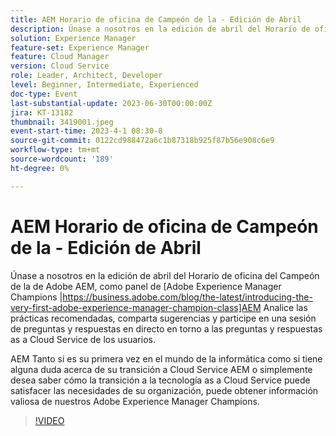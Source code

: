 ```yaml
---
title: AEM Horario de oficina de Campeón de la - Edición de Abril
description: Únase a nosotros en la edición de abril del Horario de oficina del campeón de Adobe AEM de, como panel de Campeones de Adobe Experience Manager AEM, para analizar las prácticas recomendadas, compartir consejos y participar en preguntas y respuestas en directo en torno a las preguntas y respuestas as a Cloud Service de los. AEM Tanto si es su primera vez en el mundo de la informática como si tiene alguna duda acerca de su transición a Cloud Service AEM o simplemente desea saber cómo la transición a la tecnología as a Cloud Service puede satisfacer las necesidades de su organización, puede obtener información valiosa de nuestros Adobe Experience Manager Champions.
solution: Experience Manager
feature-set: Experience Manager
feature: Cloud Manager
version: Cloud Service
role: Leader, Architect, Developer
level: Beginner, Intermediate, Experienced
doc-type: Event
last-substantial-update: 2023-06-30T00:00:00Z
jira: KT-13182
thumbnail: 3419001.jpeg
event-start-time: 2023-4-1 08:30-8
source-git-commit: 0122cd988472a6c1b87318b925f87b56e908c6e9
workflow-type: tm+mt
source-wordcount: '189'
ht-degree: 0%

---
```



# AEM Horario de oficina de Campeón de la - Edición de Abril

Únase a nosotros en la edición de abril del Horario de oficina del Campeón de la de Adobe AEM, como panel de [Adobe Experience Manager Champions |https://business.adobe.com/blog/the-latest/introducing-the-very-first-adobe-experience-manager-champion-class]AEM Analice las prácticas recomendadas, comparta sugerencias y participe en una sesión de preguntas y respuestas en directo en torno a las preguntas y respuestas as a Cloud Service de los usuarios.

AEM Tanto si es su primera vez en el mundo de la informática como si tiene alguna duda acerca de su transición a Cloud Service AEM o simplemente desea saber cómo la transición a la tecnología as a Cloud Service puede satisfacer las necesidades de su organización, puede obtener información valiosa de nuestros Adobe Experience Manager Champions.

>[!VIDEO](https://video.tv.adobe.com/v/3419001/?learn=on)
